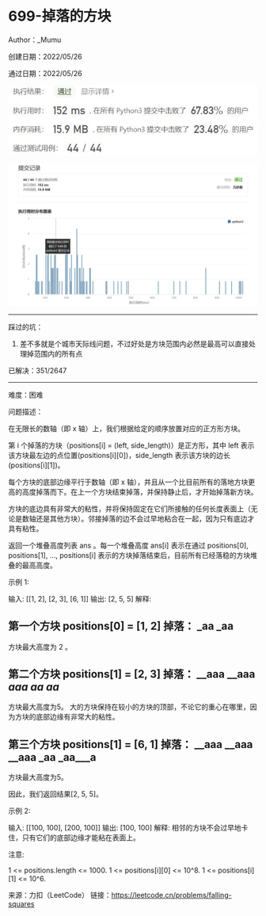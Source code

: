 # 699-掉落的方块

Author：_Mumu

创建日期：2022/05/26

通过日期：2022/05/26

![](./通过截图2.jpg)

![](./通过截图1.jpg)

*****

踩过的坑：

1. 差不多就是个城市天际线问题，不过好处是方块范围内必然是最高可以直接处理掉范围内的所有点

已解决：351/2647

*****

难度：困难

问题描述：

在无限长的数轴（即 x 轴）上，我们根据给定的顺序放置对应的正方形方块。

第 i 个掉落的方块（positions[i] = (left, side_length)）是正方形，其中 left 表示该方块最左边的点位置(positions[i][0])，side_length 表示该方块的边长(positions[i][1])。

每个方块的底部边缘平行于数轴（即 x 轴），并且从一个比目前所有的落地方块更高的高度掉落而下。在上一个方块结束掉落，并保持静止后，才开始掉落新方块。

方块的底边具有非常大的粘性，并将保持固定在它们所接触的任何长度表面上（无论是数轴还是其他方块）。邻接掉落的边不会过早地粘合在一起，因为只有底边才具有粘性。

 

返回一个堆叠高度列表 ans 。每一个堆叠高度 ans[i] 表示在通过 positions[0], positions[1], ..., positions[i] 表示的方块掉落结束后，目前所有已经落稳的方块堆叠的最高高度。

 

 

示例 1:

输入: [[1, 2], [2, 3], [6, 1]]
输出: [2, 5, 5]
解释:

第一个方块 positions[0] = [1, 2] 掉落：
_aa
_aa
-------
方块最大高度为 2 。

第二个方块 positions[1] = [2, 3] 掉落：
__aaa
__aaa
__aaa
_aa__
_aa__
--------------
方块最大高度为5。
大的方块保持在较小的方块的顶部，不论它的重心在哪里，因为方块的底部边缘有非常大的粘性。

第三个方块 positions[1] = [6, 1] 掉落：
__aaa
__aaa
__aaa
_aa
_aa___a
-------------- 
方块最大高度为5。

因此，我们返回结果[2, 5, 5]。


示例 2:

输入: [[100, 100], [200, 100]]
输出: [100, 100]
解释: 相邻的方块不会过早地卡住，只有它们的底部边缘才能粘在表面上。


注意:

1 <= positions.length <= 1000.
1 <= positions[i][0] <= 10^8.
1 <= positions[i][1] <= 10^6.

来源：力扣（LeetCode）
链接：https://leetcode.cn/problems/falling-squares